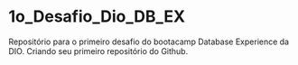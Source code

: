 # 1o_Desafio_Dio_DB_EX
Repositório para o primeiro desafio do bootacamp Database Experience da DIO. Criando seu primeiro repositório do Github.
